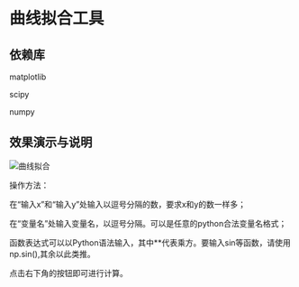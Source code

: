 # 曲线拟合工具

## 依赖库

matplotlib

scipy

numpy

## 效果演示与说明

![曲线拟合](src/曲线拟合.png)

操作方法：

在“输入x”和“输入y”处输入以逗号分隔的数，要求x和y的数一样多；

在“变量名”处输入变量名，以逗号分隔。可以是任意的python合法变量名格式；   

函数表达式可以以Python语法输入，其中**代表乘方。要输入sin等函数，请使用np.sin(),其余以此类推。

点击右下角的按钮即可进行计算。

